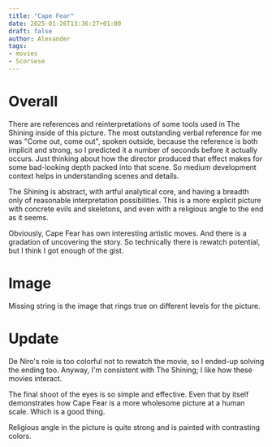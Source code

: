 ```yaml
---
title: "Cape Fear"
date: 2025-01-26T13:36:27+01:00
draft: false
author: Alexander
tags:
- movies
- Scorsese
---
```


# Overall

There are references and reinterpretations of some tools used in The Shining inside of this picture.
The most outstanding verbal reference for me was "Come out, come out", spoken outside, because the reference is both implicit and strong, so I predicted it a number of seconds before it actually occurs.
Just thinking about how the director produced that effect makes for some bad-looking depth packed into that scene.
So medium development context helps in understanding scenes and details.

The Shining is abstract, with artful analytical core, and having a breadth only of reasonable interpretation possibilities.
This is a more explicit picture with concrete evils and skeletons, and even with a religious angle to the end as it seems.

Obviously, Cape Fear has own interesting artistic moves.
And there is a gradation of uncovering the story.
So technically there is rewatch potential, but I think I got enough of the gist.

# Image

Missing string is the image that rings true on different levels for the picture.

# Update

De Niro's role is too colorful not to rewatch the movie, so I ended-up solving the ending too.
Anyway, I'm consistent with The Shining; I like how these movies interact.

The final shoot of the eyes is so simple and effective.
Even that by itself demonstrates how Cape Fear is a more wholesome picture at a human scale.
Which is a good thing.

Religious angle in the picture is quite strong and is painted with contrasting colors.
